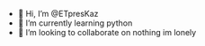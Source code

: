 - 👋 Hi, I’m @ETpresKaz
- 🌱 I’m currently learning python
- 💞️ I’m looking to collaborate on nothing im lonely

